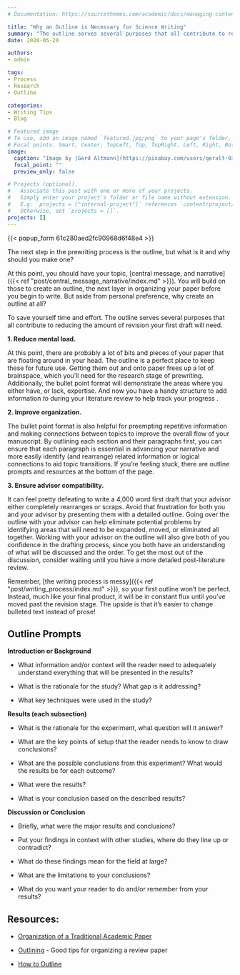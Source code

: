 ```yaml
---
# Documentation: https://sourcethemes.com/academic/docs/managing-content/

title: "Why an Outline is Necessary for Science Writing"
summary: "The outline serves several purposes that all contribute to reducing the amount of revision your first draft will need: reducing mental load, improving organization, and getting advisor approval."
date: 2020-05-20

authors: 
- admin

tags: 
- Process
- Research
- Outline

categories: 
- Writing Tips
- Blog

# Featured image
# To use, add an image named `featured.jpg/png` to your page's folder.
# Focal points: Smart, Center, TopLeft, Top, TopRight, Left, Right, BottomLeft, Bottom, BottomRight.
image:
  caption: "Image by [Gerd Altmann](https://pixabay.com/users/geralt-9301/?utm_source=link-attribution&amp;utm_medium=referral&amp;utm_campaign=image&amp;utm_content=3222267) from [Pixabay](https://pixabay.com/?utm_source=link-attribution&amp;utm_medium=referral&amp;utm_campaign=image&amp;utm_content=3222267)"
  focal_point: ""
  preview_only: false

# Projects (optional).
#   Associate this post with one or more of your projects.
#   Simply enter your project's folder or file name without extension.
#   E.g. `projects = ["internal-project"]` references `content/project/deep-learning/index.md`.
#   Otherwise, set `projects = []`.
projects: []
---
```

{{< popup_form 61c280aed2fc90968d6f48e4 >}}

The next step in the prewriting process is the outline, but what is it and why should you make one?

At this point, you should have your topic, [central message, and narrative]({{< ref "post/central_message_narrative/index.md" >}}). You will build on those to create an outline, the next layer in organizing your paper before you begin to write. But aside from personal preference, why create an outline at all?

To save yourself time and effort. The outline serves several purposes that all contribute to reducing the amount of revision your first draft will need. 

**1. Reduce mental load.**

At this point, there are probably a lot of bits and pieces of your paper that are floating around in your head. The outline is a perfect place to keep these for future use. Getting them out and onto paper frees up a lot of brainspace, which you’ll need for the research stage of prewriting. Additionally, the bullet point format will demonstrate the areas where you either have, or lack, expertise. And now you have a handy structure to add information _to_ during your literature review to help track your progress .

**2. Improve organization.**

The bullet point format is also helpful for preempting repetitive information and making connections between topics to improve the overall flow of your manuscript. By outlining each section and their paragraphs first, you can ensure that each paragraph is essential in advancing your narrative and more easily identify (and rearrange) related information or logical connections to aid topic transitions. If you’re feeling stuck, there are outline prompts and resources at the bottom of the page.

**3. Ensure advisor compatibility.** 

It can feel pretty defeating to write a 4,000 word first draft that your advisor either completely rearranges or scraps. Avoid that frustration for both you and your advisor by presenting them with a detailed outline. Going over the outline with your advisor can help eliminate potential problems by identifying areas that will need to be expanded, moved, or eliminated all together. Working with your advisor on the outline will also give both of you confidence in the drafting process, since you both have an understanding of what will be discussed and the order. To get the most out of the discussion, consider waiting until you have a more detailed post-literature review.

Remember, [the writing process is messy]({{< ref "post/writing_process/index.md" >}}), so your first outline won’t be perfect. Instead, much like your final product, it will be in constant flux until you’ve moved past the revision stage. The upside is that it’s easier to change bulleted text instead of prose!

## Outline Prompts

**Introduction or Background**

* What information and/or context will the reader need to adequately understand everything that will be presented in the results?

* What is the rationale for the study? What gap is it addressing? 

* What key techniques were used in the study?

**Results (each subsection)**

* What is the rationale for the experiment, what question will it answer?

* What are the key points of setup that the reader needs to know to draw conclusions?

* What are the possible conclusions from this experiment? What would the results be for each outcome?

* What were the results?

* What is your conclusion based on the described results?

**Discussion or Conclusion**

* Briefly, what were the major results and conclusions?

* Put your findings in context with other studies, where do they line up or contradict?

* What do these findings mean for the field at large?

* What are the limitations to your conclusions?

* What do you want your reader to do and/or remember from your results?

## Resources:

* [Organization of a Traditional Academic Paper](https://uncw.edu/ulc/documents/organizationofanacademicpaper.pdf)

* [Outlining](https://writingcenter.fas.harvard.edu/pages/outlining) - Good tips for organizing a review paper

* [How to Outline](https://owl.purdue.edu/owl/general_writing/the_writing_process/developing_an_outline/how_to_outline.html)
